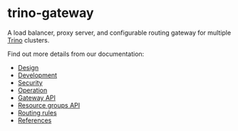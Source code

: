 # trino-gateway

A load balancer, proxy server, and configurable routing gateway for multiple
[Trino](https://trino.io) clusters.

Find out more details from our documentation:

* [Design](./docs/design.md)
* [Development](./docs/development.md)
* [Security](./docs/security.md)
* [Operation](./docs/operation.md)
* [Gateway API](./docs/gateway-api.md)
* [Resource groups API](./docs/resource-groups-api.md)
* [Routing rules](./docs/routing-rules.md)
* [References](./docs/references.md)
